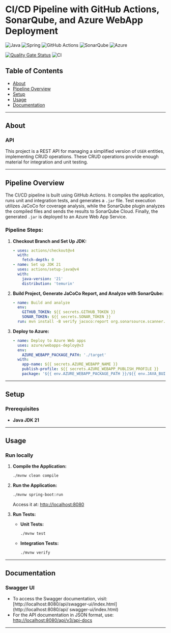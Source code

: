 # CI/CD Pipeline with GitHub Actions, SonarQube, and Azure WebApp Deployment  
![Java](https://img.shields.io/badge/java-%23ED8B00.svg?style=for-the-badge&logo=openjdk&logoColor=white) ![Spring](https://img.shields.io/badge/spring-%236DB33F.svg?style=for-the-badge&logo=spring&logoColor=white) ![GitHub Actions](https://img.shields.io/badge/GitHub%20Actions-2088FF?style=for-the-badge&logo=github-actions&logoColor=white) ![SonarQube](https://img.shields.io/badge/SonarQube-4E9BCD?style=for-the-badge&logo=sonarqube&logoColor=white) ![Azure](https://img.shields.io/badge/Azure-0078D4?style=for-the-badge&logo=microsoft-azure&logoColor=white)  

[![Quality Gate Status](https://sonarcloud.io/api/project_badges/measure?project=Joao-Lucas-de-Oliveira-Lima_github-actions-azure-pipeline&metric=alert_status)](https://sonarcloud.io/summary/new_code?id=Joao-Lucas-de-Oliveira-Lima_github-actions-azure-pipeline) ![CI](https://github.com/Joao-Lucas-de-Oliveira-Lima/github-actions-azure-pipeline/actions/workflows/main.yaml/badge.svg)  

## Table of Contents  
- [About](#about)  
- [Pipeline Overview](#pipeline-overview)  
- [Setup](#setup)  
- [Usage](#usage)  
- [Documentation](#documentation)  

---

## About <a name="about"></a>
### API
This project is a REST API for managing a simplified version of `USER` entities, implementing CRUD operations. These CRUD operations provide enough material for integration and unit testing.

---

## Pipeline Overview <a name="pipeline-overview"></a>  
The CI/CD pipeline is built using GitHub Actions. It compiles the application, runs unit and integration tests, and generates a `.jar` file. Test execution utilizes JaCoCo for coverage analysis, while the SonarQube plugin analyzes the compiled files and sends the results to SonarQube Cloud. Finally, the generated `.jar` is deployed to an Azure Web App Service.

### Pipeline Steps:
1. **Checkout Branch and Set Up JDK:**
   ```yaml
   - uses: actions/checkout@v4
     with:
       fetch-depth: 0
   - name: Set up JDK 21
     uses: actions/setup-java@v4
     with:
       java-version: '21'
       distribution: 'temurin'
   ```
2. **Build Project, Generate JaCoCo Report, and Analyze with SonarQube:**
   ```yaml
   - name: Build and analyze
     env:
       GITHUB_TOKEN: ${{ secrets.GITHUB_TOKEN }}
       SONAR_TOKEN: ${{ secrets.SONAR_TOKEN }}
     run: mvn install -B verify jacoco:report org.sonarsource.scanner.maven:sonar-maven-plugin:sonar -Dsonar.projectKey=Joao-Lucas-de-Oliveira-Lima_github-actions-azure-pipeline
   ```
3. **Deploy to Azure:**
   ```yaml
   - name: Deploy to Azure Web apps
     uses: azure/webapps-deploy@v3
     env:
       AZURE_WEBAPP_PACKAGE_PATH: './target'
     with:
       app-name: ${{ secrets.AZURE_WEBAPP_NAME }}
       publish-profile: ${{ secrets.AZURE_WEBAPP_PUBLISH_PROFILE }}
       package: '${{ env.AZURE_WEBAPP_PACKAGE_PATH }}/${{ env.JAVA_BUILD }}'
   ```

---

## Setup <a name="setup"></a>  

### Prerequisites  
- **Java JDK 21**  
---

## Usage <a name="usage"></a> 

### Run locally

1. **Compile the Application:**  
   ```bash  
   ./mvnw clean compile  
   ```  

2. **Run the Application:**  
   ```bash  
   ./mvnw spring-boot:run  
   ```  
   Access it at: [http://localhost:8080](http://localhost:8080)  

3. **Run Tests:**  
   - **Unit Tests:**  
     ```bash  
     ./mvnw test  
     ```  
   - **Integration Tests:**  
     ```bash  
     ./mvnw verify  
     ```  

---

## Documentation <a name = "documentation"></a>

### Swagger UI

- To access the Swagger documentation, visit: [http://localhost:8080/api/swagger-ui/index.html](http://localhost:8080/api/
swagger-ui/index.html)
- For the API documentation in JSON format, use: [http://localhost:8080/api/v3/api-docs](http://localhost:8080/api/v3/api-docs)

---
